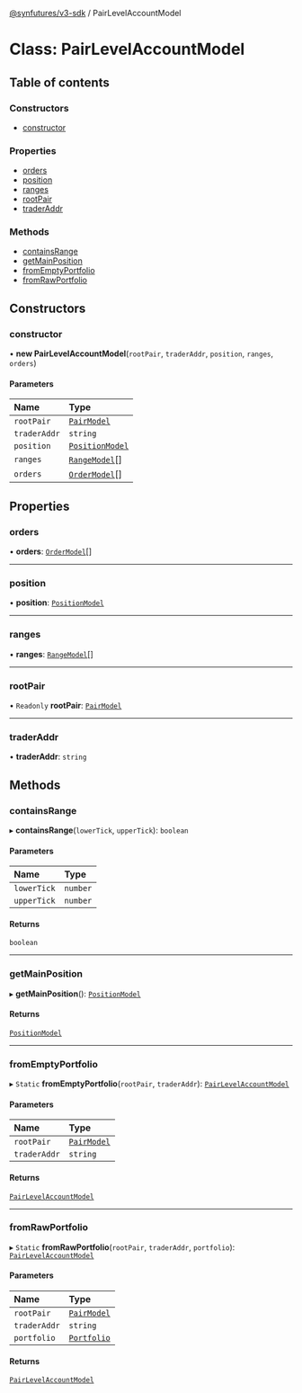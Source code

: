 [@synfutures/v3-sdk](../README.md) / PairLevelAccountModel

# Class: PairLevelAccountModel

## Table of contents

### Constructors

- [constructor](PairLevelAccountModel.md#constructor)

### Properties

- [orders](PairLevelAccountModel.md#orders)
- [position](PairLevelAccountModel.md#position)
- [ranges](PairLevelAccountModel.md#ranges)
- [rootPair](PairLevelAccountModel.md#rootpair)
- [traderAddr](PairLevelAccountModel.md#traderaddr)

### Methods

- [containsRange](PairLevelAccountModel.md#containsrange)
- [getMainPosition](PairLevelAccountModel.md#getmainposition)
- [fromEmptyPortfolio](PairLevelAccountModel.md#fromemptyportfolio)
- [fromRawPortfolio](PairLevelAccountModel.md#fromrawportfolio)

## Constructors

### constructor

• **new PairLevelAccountModel**(`rootPair`, `traderAddr`, `position`, `ranges`, `orders`)

#### Parameters

| Name | Type |
| :------ | :------ |
| `rootPair` | [`PairModel`](PairModel.md) |
| `traderAddr` | `string` |
| `position` | [`PositionModel`](PositionModel.md) |
| `ranges` | [`RangeModel`](RangeModel.md)[] |
| `orders` | [`OrderModel`](OrderModel.md)[] |

## Properties

### orders

• **orders**: [`OrderModel`](OrderModel.md)[]

___

### position

• **position**: [`PositionModel`](PositionModel.md)

___

### ranges

• **ranges**: [`RangeModel`](RangeModel.md)[]

___

### rootPair

• `Readonly` **rootPair**: [`PairModel`](PairModel.md)

___

### traderAddr

• **traderAddr**: `string`

## Methods

### containsRange

▸ **containsRange**(`lowerTick`, `upperTick`): `boolean`

#### Parameters

| Name | Type |
| :------ | :------ |
| `lowerTick` | `number` |
| `upperTick` | `number` |

#### Returns

`boolean`

___

### getMainPosition

▸ **getMainPosition**(): [`PositionModel`](PositionModel.md)

#### Returns

[`PositionModel`](PositionModel.md)

___

### fromEmptyPortfolio

▸ `Static` **fromEmptyPortfolio**(`rootPair`, `traderAddr`): [`PairLevelAccountModel`](PairLevelAccountModel.md)

#### Parameters

| Name | Type |
| :------ | :------ |
| `rootPair` | [`PairModel`](PairModel.md) |
| `traderAddr` | `string` |

#### Returns

[`PairLevelAccountModel`](PairLevelAccountModel.md)

___

### fromRawPortfolio

▸ `Static` **fromRawPortfolio**(`rootPair`, `traderAddr`, `portfolio`): [`PairLevelAccountModel`](PairLevelAccountModel.md)

#### Parameters

| Name | Type |
| :------ | :------ |
| `rootPair` | [`PairModel`](PairModel.md) |
| `traderAddr` | `string` |
| `portfolio` | [`Portfolio`](../interfaces/Portfolio.md) |

#### Returns

[`PairLevelAccountModel`](PairLevelAccountModel.md)
